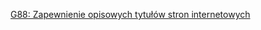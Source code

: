 [G88: Zapewnienie opisowych tytułów stron internetowych](https://www.w3.org/WAI/WCAG22/Techniques/general/G88)